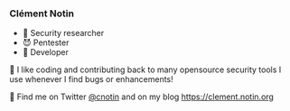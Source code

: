 ### Clément Notin

- 🔭 Security researcher
- 😈 Pentester
- 🌱 Developer

💜 I like coding and contributing back to many opensource security tools I use whenever I find bugs or enhancements!

💬 Find me on Twitter [@cnotin](https://twitter.com/cnotin) and on my blog <https://clement.notin.org>

